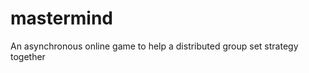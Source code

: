 mastermind
==========

An asynchronous online game to help a distributed group set strategy together

